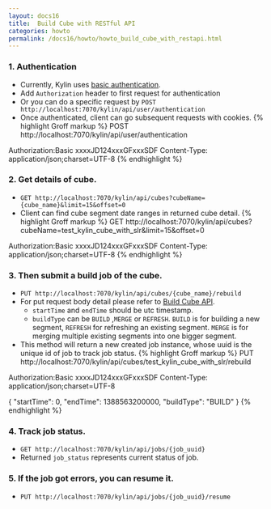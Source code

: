 ```yaml
---
layout: docs16
title:  Build Cube with RESTful API
categories: howto
permalink: /docs16/howto/howto_build_cube_with_restapi.html
---
```


### 1.	Authentication
*   Currently, Kylin uses [basic authentication](http://en.wikipedia.org/wiki/Basic_access_authentication).
*   Add `Authorization` header to first request for authentication
*   Or you can do a specific request by `POST http://localhost:7070/kylin/api/user/authentication`
*   Once authenticated, client can go subsequent requests with cookies.
{% highlight Groff markup %}
POST http://localhost:7070/kylin/api/user/authentication
    
Authorization:Basic xxxxJD124xxxGFxxxSDF
Content-Type: application/json;charset=UTF-8
{% endhighlight %}

### 2.	Get details of cube. 
*   `GET http://localhost:7070/kylin/api/cubes?cubeName={cube_name}&limit=15&offset=0`
*   Client can find cube segment date ranges in returned cube detail.
{% highlight Groff markup %}
GET http://localhost:7070/kylin/api/cubes?cubeName=test_kylin_cube_with_slr&limit=15&offset=0

Authorization:Basic xxxxJD124xxxGFxxxSDF
Content-Type: application/json;charset=UTF-8
{% endhighlight %}
### 3.	Then submit a build job of the cube. 
*   `PUT http://localhost:7070/kylin/api/cubes/{cube_name}/rebuild`
*   For put request body detail please refer to [Build Cube API](howto_use_restapi.html#build-cube). 
    *   `startTime` and `endTime` should be utc timestamp.
    *   `buildType` can be `BUILD` ,`MERGE` or `REFRESH`. `BUILD` is for building a new segment, `REFRESH` for refreshing an existing segment. `MERGE` is for merging multiple existing segments into one bigger segment.
*   This method will return a new created job instance,  whose uuid is the unique id of job to track job status.
{% highlight Groff markup %}
PUT http://localhost:7070/kylin/api/cubes/test_kylin_cube_with_slr/rebuild

Authorization:Basic xxxxJD124xxxGFxxxSDF
Content-Type: application/json;charset=UTF-8
    
{
    "startTime": 0,
    "endTime": 1388563200000,
    "buildType": "BUILD"
}
{% endhighlight %}

### 4.	Track job status. 
*   `GET http://localhost:7070/kylin/api/jobs/{job_uuid}`
*   Returned `job_status` represents current status of job.

### 5.	If the job got errors, you can resume it. 
*   `PUT http://localhost:7070/kylin/api/jobs/{job_uuid}/resume`
